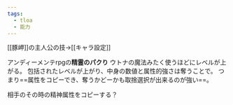 ```yaml
---
tags:
  - tloa
  - 能力
---
```

[[豚岬]]の主人公の技→[[キャラ設定]]

アンディーメンテrpgの**精霊のパクり**
ウトナの魔法みたく使うほどにレベルが上がる。
包括されたレベルが上がり、中身の数値と属性的強さは奪うことで。
つまり==属性をコピーでき、奪うかどーかも取捨選択が出来るのが強い==。

相手のその時の精神属性をコピーする？